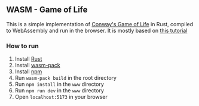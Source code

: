 ## WASM - Game of Life

This is a simple implementation of [Conway's Game of Life](https://en.wikipedia.org/wiki/Conway%27s_Game_of_Life) in Rust,
compiled to WebAssembly and run in the browser.
It is mostly based on [this tutorial](https://rustwasm.github.io/docs/book/game-of-life/introduction.html)

### How to run

1. Install [Rust](https://www.rust-lang.org/tools/install)
2. Install [wasm-pack](https://rustwasm.github.io/wasm-pack/installer/)
3. Install [npm](https://www.npmjs.com/get-npm)
4. Run `wasm-pack build` in the root directory
5. Run `npm install` in the `www` directory
6. Run `npm run dev` in the `www` directory
7. Open `localhost:5173` in your browser
